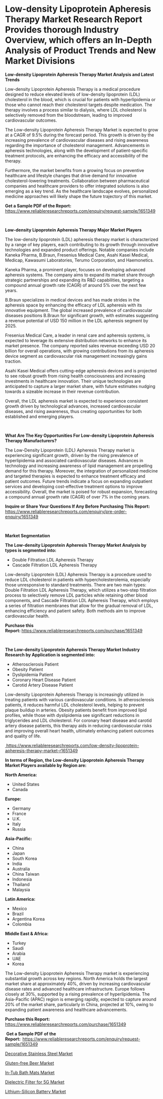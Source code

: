 <p><h1>Low-density Lipoprotein Apheresis Therapy Market Research Report Provides thorough Industry Overview, which offers an In-Depth Analysis of Product Trends and New Market Divisions</h1></p><p><strong>Low-density Lipoprotein Apheresis Therapy Market Analysis and Latest Trends</strong></p>
<p><p>Low-density Lipoprotein Apheresis Therapy is a medical procedure designed to reduce elevated levels of low-density lipoprotein (LDL) cholesterol in the blood, which is crucial for patients with hyperlipidemia or those who cannot reach their cholesterol targets despite medication. The therapy involves a process similar to dialysis, where LDL cholesterol is selectively removed from the bloodstream, leading to improved cardiovascular outcomes.</p><p>The Low-density Lipoprotein Apheresis Therapy Market is expected to grow at a CAGR of 9.5% during the forecast period. This growth is driven by the increasing prevalence of cardiovascular diseases and rising awareness regarding the importance of cholesterol management. Advancements in apheresis technologies, along with the development of patient-specific treatment protocols, are enhancing the efficacy and accessibility of the therapy. </p><p>Furthermore, the market benefits from a growing focus on preventive healthcare and lifestyle changes that drive demand for innovative cholesterol-lowering treatments. Collaboration between pharmaceutical companies and healthcare providers to offer integrated solutions is also emerging as a key trend. As the healthcare landscape evolves, personalized medicine approaches will likely shape the future trajectory of this market.</p></p>
<p><strong>Get a Sample PDF of the Report:&nbsp;</strong> <a href="https://www.reliableresearchreports.com/enquiry/request-sample/1651349?utm_campaign=10&utm_medium=2&utm_source=Github&utm_content=ia&utm_term=12102024&utm_id=low-density-lipoprotein-apheresis-therapy">https://www.reliableresearchreports.com/enquiry/request-sample/1651349</a></p>
<p>&nbsp;</p>
<p><strong>Low-density Lipoprotein Apheresis Therapy Major Market Players</strong></p>
<p><p>The low-density lipoprotein (LDL) apheresis therapy market is characterized by a range of key players, each contributing to its growth through innovative technologies and expanded product offerings. Notable companies include Kaneka Pharma, B.Braun, Fresenius Medical Care, Asahi Kasei Medical, Medicap, Kawasumi Laboratories, Terumo Corporation, and Haemonetics.</p><p>Kaneka Pharma, a prominent player, focuses on developing advanced apheresis systems. The company aims to expand its market share through strategic partnerships and expanding its R&D capabilities, targeting a compound annual growth rate (CAGR) of around 5% over the next few years.</p><p>B.Braun specializes in medical devices and has made strides in the apheresis space by enhancing the efficacy of LDL apheresis with its innovative equipment. The global increased prevalence of cardiovascular diseases positions B.Braun for significant growth, with estimates suggesting a revenue potential of USD 150 million in the LDL apheresis segment by 2025.</p><p>Fresenius Medical Care, a leader in renal care and apheresis systems, is expected to leverage its extensive distribution networks to enhance its market presence. The company reported sales revenue exceeding USD 20 billion for overall operations, with growing contributions from its apheresis device segment as cardiovascular risk management increasingly gains traction.</p><p>Asahi Kasei Medical offers cutting-edge apheresis devices and is projected to see robust growth from rising health consciousness and increasing investments in healthcare innovation. Their unique technologies are anticipated to capture a larger market share, with future estimates nudging towards a sizeable increase in their revenue contribution.</p><p>Overall, the LDL apheresis market is expected to experience consistent growth driven by technological advances, increased cardiovascular diseases, and rising awareness, thus creating opportunities for both established and emerging players.</p></p>
<p>&nbsp;</p>
<p><strong>What Are The Key Opportunities For Low-density Lipoprotein Apheresis Therapy Manufacturers?</strong></p>
<p><p>The Low-Density Lipoprotein (LDL) Apheresis Therapy market is experiencing significant growth, driven by the rising prevalence of hyperlipidemia and associated cardiovascular diseases. Advances in technology and increasing awareness of lipid management are propelling demand for this therapy. Moreover, the integration of personalized medicine and targeted therapies is expected to enhance treatment efficacy and patient outcomes. Future trends indicate a focus on expanding outpatient services and developing cost-effective treatment options to improve accessibility. Overall, the market is poised for robust expansion, forecasting a compound annual growth rate (CAGR) of over 7% in the coming years.</p></p>
<p><strong>Inquire or Share Your Questions If Any Before Purchasing This Report:</strong> <a href="https://www.reliableresearchreports.com/enquiry/pre-order-enquiry/1651349?utm_campaign=10&utm_medium=2&utm_source=Github&utm_content=ia&utm_term=12102024&utm_id=low-density-lipoprotein-apheresis-therapy">https://www.reliableresearchreports.com/enquiry/pre-order-enquiry/1651349</a></p>
<p>&nbsp;</p>
<p><strong>Market Segmentation</strong></p>
<p><strong>The Low-density Lipoprotein Apheresis Therapy Market Analysis by types is segmented into:</strong></p>
<p><ul><li>Double Filtration LDL Apheresis Therapy</li><li>Cascade Filtration LDL Apheresis Therapy</li></ul></p>
<p><p>Low-density Lipoprotein (LDL) Apheresis Therapy is a procedure used to reduce LDL cholesterol in patients with hypercholesterolemia, especially those unresponsive to standard treatments. There are two main types: Double Filtration LDL Apheresis Therapy, which utilizes a two-step filtration process to selectively remove LDL particles while retaining other blood components, and Cascade Filtration LDL Apheresis Therapy, which employs a series of filtration membranes that allow for the gradual removal of LDL, enhancing efficiency and patient safety. Both methods aim to improve cardiovascular health.</p></p>
<p><strong>Purchase this Report:&nbsp;</strong><a href="https://www.reliableresearchreports.com/purchase/1651349?utm_campaign=10&utm_medium=2&utm_source=Github&utm_content=ia&utm_term=12102024&utm_id=low-density-lipoprotein-apheresis-therapy">https://www.reliableresearchreports.com/purchase/1651349</a></p>
<p>&nbsp;</p>
<p><strong>The Low-density Lipoprotein Apheresis Therapy Market Industry Research by Application is segmented into:</strong></p>
<p><ul><li>Atherosclerosis Patient</li><li>Obesity Patient</li><li>Dyslipidemia Patient</li><li>Coronary Heart Disease Patient</li><li>Carotid Artery Disease Patient</li></ul></p>
<p><p>Low-density Lipoprotein Apheresis Therapy is increasingly utilized in treating patients with various cardiovascular conditions. In atherosclerosis patients, it reduces harmful LDL cholesterol levels, helping to prevent plaque buildup in arteries. Obesity patients benefit from improved lipid profiles, while those with dyslipidemia see significant reductions in triglycerides and LDL cholesterol. For coronary heart disease and carotid artery disease patients, this therapy aids in reducing cardiovascular risks and improving overall heart health, ultimately enhancing patient outcomes and quality of life.</p></p>
<p><a href="https://www.reliableresearchreports.com/low-density-lipoprotein-apheresis-therapy-market-r1651349?utm_campaign=10&utm_medium=2&utm_source=Github&utm_content=ia&utm_term=12102024&utm_id=low-density-lipoprotein-apheresis-therapy">&nbsp;https://www.reliableresearchreports.com/low-density-lipoprotein-apheresis-therapy-market-r1651349</a></p>
<p><strong>In terms of Region, the Low-density Lipoprotein Apheresis Therapy Market Players available by Region are:</strong></p>
<p>
    <p> <strong> North America: </strong>
        <ul>
            <li>United States</li>
            <li>Canada</li>
        </ul>
        </p> 
    <p> <strong> Europe: </strong>
        <ul>
            <li>Germany</li>
            <li>France</li>
            <li>U.K.</li>
            <li>Italy</li>
            <li>Russia</li>
        </ul>
        </p> 
    <p> <strong> Asia-Pacific: </strong>
        <ul>
            <li>China</li>
            <li>Japan</li>
            <li>South Korea</li>
            <li>India</li>
            <li>Australia</li>
            <li>China Taiwan</li>
            <li>Indonesia</li>
            <li>Thailand</li>
            <li>Malaysia</li>
        </ul>
        </p> 
    <p> <strong> Latin America: </strong>
        <ul>
            <li>Mexico</li>
            <li>Brazil</li>
            <li>Argentina Korea</li>
            <li>Colombia</li>
        </ul>
        </p> 
    <p> <strong> Middle East & Africa: </strong>
        <ul>
            <li>Turkey</li>
            <li>Saudi</li>
            <li>Arabia</li>
            <li>UAE</li>
            <li>Korea</li>
        </ul>
    </p>
    </p>
<p><p>The Low-density Lipoprotein Apheresis Therapy market is experiencing substantial growth across key regions. North America holds the largest market share at approximately 40%, driven by increasing cardiovascular disease rates and advanced healthcare infrastructure. Europe follows closely at 30%, supported by a rising prevalence of hyperlipidemia. The Asia-Pacific (APAC) region is emerging rapidly, expected to capture around 20% of the market share, particularly in China, projected at 10%, owing to expanding patient awareness and healthcare advancements.</p></p>
<p><strong>Purchase this Report: </strong><a href="https://www.reliableresearchreports.com/purchase/1651349?utm_campaign=10&utm_medium=2&utm_source=Github&utm_content=ia&utm_term=12102024&utm_id=low-density-lipoprotein-apheresis-therapy">https://www.reliableresearchreports.com/purchase/1651349</a></p>
<p>&nbsp;<strong>Get a Sample PDF of the Report:&nbsp;&nbsp;</strong><a href="https://www.reliableresearchreports.com/enquiry/request-sample/1651349?utm_campaign=10&utm_medium=2&utm_source=Github&utm_content=ia&utm_term=12102024&utm_id=low-density-lipoprotein-apheresis-therapy">https://www.reliableresearchreports.com/enquiry/request-sample/1651349</a></p>
<p><strong></strong></p>
<p><p><a href="https://github.com/tenoreduwagley4rt/Market-Research-Report-List-1/blob/main/decorative-stainless-steel-market.md?utm_campaign=10&utm_medium=2&utm_source=Github&utm_content=ia&utm_term=12102024&utm_id=low-density-lipoprotein-apheresis-therapy">Decorative Stainless Steel Market</a></p><p><a href="https://github.com/diedrer4btm/Market-Research-Report-List-1/blob/main/gluten-free-beer-market.md?utm_campaign=10&utm_medium=2&utm_source=Github&utm_content=ia&utm_term=12102024&utm_id=low-density-lipoprotein-apheresis-therapy">Gluten-free Beer Market</a></p><p><a href="https://www.linkedin.com/pulse/in-tub-bath-mats-market-evolution-regional-adaptations-gvose?utm_campaign=10&utm_medium=2&utm_source=Github&utm_content=ia&utm_term=12102024&utm_id=low-density-lipoprotein-apheresis-therapy">In-Tub Bath Mats Market</a></p><p><a href="https://www.linkedin.com/pulse/emerging-trends-dielectric-filter-5g-market-detailed-overview-c5iwe?utm_campaign=10&utm_medium=2&utm_source=Github&utm_content=ia&utm_term=12102024&utm_id=low-density-lipoprotein-apheresis-therapy">Dielectric Filter for 5G Market</a></p><p><a href="https://www.linkedin.com/pulse/navigating-lithium-silicon-battery-market-expert-analysis-eeazf?utm_campaign=10&utm_medium=2&utm_source=Github&utm_content=ia&utm_term=12102024&utm_id=low-density-lipoprotein-apheresis-therapy">Lithium-Silicon Battery Market</a></p></p>